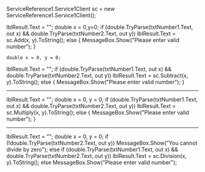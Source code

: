ServiceReference1.Service1Client sc = new ServiceReference1.Service1Client();

lblResult.Text = "";
double x = 0,y=0;
if (double.TryParse(txtNumber1.Text, out x) && double.TryParse(txtNumber2.Text, out y))
lblResult.Text = sc.Add(x, y).ToString();
else
{
MessageBox.Show("Please enter valid number");
}




    double x = 0, y = 0;
lblResult.Text = "";
    if (double.TryParse(txtNumber1.Text, out x) && double.TryParse(txtNumber2.Text, out y))
      lblResult.Text = sc.Subtract(x, y).ToString();
    else
    {
      MessageBox.Show("Please enter valid number");
    }

--------------------


lblResult.Text = "";
double x = 0, y = 0;
if (double.TryParse(txtNumber1.Text, out x) && double.TryParse(txtNumber2.Text, out y))
    lblResult.Text = sc.Multiply(x, y).ToString();
else
{
    MessageBox.Show("Please enter valid number");
}


-------

lblResult.Text = "";
double x = 0, y = 0;
if (!double.TryParse(txtNumber2.Text, out y))
MessageBox.Show("You cannot divide by zero");
else if (double.TryParse(txtNumber1.Text, out x) && double.TryParse(txtNumber2.Text, out y))
lblResult.Text = sc.Division(x, y).ToString();
else
MessageBox.Show("Please enter valid number");
